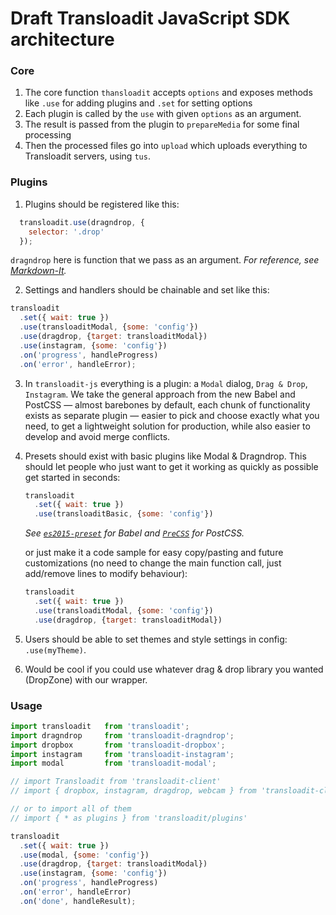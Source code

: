 # Draft Transloadit JavaScript SDK architecture

### Core
1. The core function `thansloadit` accepts `options` and exposes methods like `.use` for adding plugins and `.set` for setting options
2. Each plugin is called by the `use` with given `options` as an argument.
3. The result is passed from the plugin to ```prepareMedia``` for some final processing
4. Then the processed files go into ```upload``` which uploads everything to Transloadit servers, using `tus`.

### Plugins
1. Plugins should be registered like this:
```javascript
  transloadit.use(dragndrop, {
    selector: '.drop'
  });
```
```dragndrop``` here is function that we pass as an argument.
*For reference, see [Markdown-It](https://github.com/markdown-it/markdown-it/blob/master/lib/index.js#L459).*

2. Settings and handlers should be chainable and set like this:
```javascript
transloadit
  .set({ wait: true })
  .use(transloaditModal, {some: 'config'})
  .use(dragdrop, {target: transloaditModal})
  .use(instagram, {some: 'config'})
  .on('progress', handleProgress)
  .on('error', handleError);
```

3. In ```transloadit-js``` everything is a plugin: a `Modal` dialog, `Drag & Drop`, `Instagram`. We take the general approach from the new Babel and PostCSS — almost barebones by default, each chunk of functionality exists as separate plugin — easier to pick and choose exactly what you need, to get a lightweight solution for production, while also easier to develop and avoid merge conflicts.

4. Presets should exist with basic plugins like Modal & Dragndrop. This should let people who just want to get it working as quickly as possible get started in seconds:
    ```javascript
    transloadit
      .set({ wait: true })
      .use(transloaditBasic, {some: 'config'})
    ```

    *See [```es2015-preset```](https://babeljs.io/docs/plugins/preset-es2015/) for Babel and [```PreCSS```](https://github.com/jonathantneal/precss#plugins) for PostCSS.*

    or just make it a code sample for easy copy/pasting and future customizations (no need to change the main function call, just add/remove lines to modify behaviour):
    ```javascript
    transloadit
      .set({ wait: true })
      .use(transloaditModal, {some: 'config'})
      .use(dragdrop, {target: transloaditModal})
    ```

5. Users should be able to set themes and style settings in config: ```.use(myTheme)```.

6. Would be cool if you could use whatever drag & drop library you wanted (DropZone) with our wrapper.

### Usage
```javascript
import transloadit   from 'transloadit';
import dragndrop     from 'transloadit-dragndrop';
import dropbox       from 'transloadit-dropbox';
import instagram     from 'transloadit-instagram';
import modal         from 'transloadit-modal';

// import Transloadit from 'transloadit-client'
// import { dropbox, instagram, dragdrop, webcam } from 'transloadit-client/plugins'

// or to import all of them
// import { * as plugins } from 'transloadit/plugins'

transloadit
  .set({ wait: true })
  .use(modal, {some: 'config'})
  .use(dragdrop, {target: transloaditModal})
  .use(instagram, {some: 'config'})
  .on('progress', handleProgress)
  .on('error', handleError)
  .on('done', handleResult);
```

